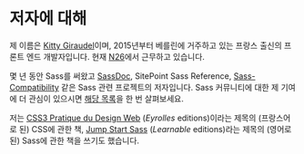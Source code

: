 
# 저자에 대해

제 이름은 [Kitty Giraudel](https://kittygiraudel.com/)이며, 2015년부터 베를린에 거주하고 있는 프랑스 출신의 프론트 엔드 개발자입니다. 현재 [N26](https://n26.com/)에서 근무하고 있습니다.

몇 년 동안 Sass를 써왔고 [SassDoc](http://sassdoc.com/), SitePoint Sass Reference, [Sass-Compatibility](https://kittygiraudel.github.io/sass-compatibility//) 같은 Sass 관련 프로젝트의 저자입니다. Sass 커뮤니티에 대한 제 기여에 더 관심이 있으시면 [해당 목록](https://github.com/KittyGiraudel/awesome-sass)을 한 번 살펴보세요.

저는 [CSS3 Pratique du Design Web](https://www.eyrolles.com/Informatique/Livre/css3-9782212678963/) (*Eyrolles* editions)이라는 제목의 (프랑스어로 된) CSS에 관한 책, [Jump Start Sass](https://learnable.com/books/jump-start-sass) (*Learnable* editions)라는 제목의 (영어로 된) Sass에 관한 책을 쓰기도 했습니다.
